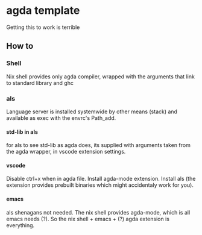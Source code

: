 
# agda template

Getting this to work is terrible

## How to

### Shell

Nix shell provides only agda compiler, wrapped with the arguments that link to standard library and ghc

### als

Language server is installed systemwide by other means (stack) and available as exec with the envrc's Path_add.

#### std-lib in als

for als to see std-lib as agda does, its supplied with arguments taken from the agda wrapper, in vscode extension settings.

#### vscode

Disable ctrl+x when in agda file. Install agda-mode extension. Install als (the extension provides prebuilt binaries which might accidentaly work for you).

#### emacs

als shenagans not needed. The nix shell provides agda-mode, which is all emacs needs (?). So the nix shell + emacs + (?) agda extension is everything.

